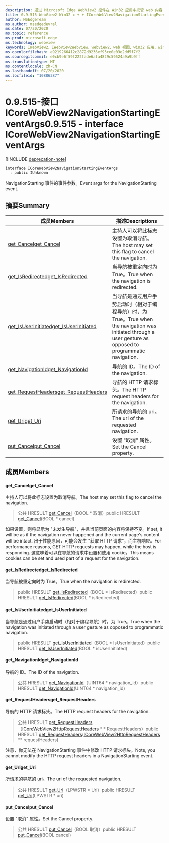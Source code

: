 ```yaml
---
description: 通过 Microsoft Edge WebView2 控件在 Win32 应用中托管 web 内容
title: 0.9.515-WebView2 Win32 c + + ICoreWebView2NavigationStartingEventArgs
author: MSEdgeTeam
ms.author: msedgedevrel
ms.date: 07/20/2020
ms.topic: reference
ms.prod: microsoft-edge
ms.technology: webview
keywords: IWebView2、IWebView2WebView、webview2、web 视图、win32 应用、win32、edge、ICoreWebView2、ICoreWebView2Controller、浏览器控件、边缘 html
ms.openlocfilehash: a9219266412c2872d9236ef93ce0e03e2dd5f7f2
ms.sourcegitcommit: e0cb9e6f59f222fade6afa4829c59524a9a9b9ff
ms.translationtype: MT
ms.contentlocale: zh-CN
ms.lasthandoff: 07/20/2020
ms.locfileid: "10886387"
---
```

# <span data-ttu-id="b05a6-104">0.9.515-接口 ICoreWebView2NavigationStartingEventArgs</span><span class="sxs-lookup"><span data-stu-id="b05a6-104">0.9.515 - interface ICoreWebView2NavigationStartingEventArgs</span></span> 

[!INCLUDE [deprecation-note](../../includes/deprecation-note.md)]

```
interface ICoreWebView2NavigationStartingEventArgs
  : public IUnknown
```

<span data-ttu-id="b05a6-105">NavigationStarting 事件的事件参数。</span><span class="sxs-lookup"><span data-stu-id="b05a6-105">Event args for the NavigationStarting event.</span></span>

## <span data-ttu-id="b05a6-106">摘要</span><span class="sxs-lookup"><span data-stu-id="b05a6-106">Summary</span></span>

 <span data-ttu-id="b05a6-107">成员</span><span class="sxs-lookup"><span data-stu-id="b05a6-107">Members</span></span>                        | <span data-ttu-id="b05a6-108">描述</span><span class="sxs-lookup"><span data-stu-id="b05a6-108">Descriptions</span></span>
--------------------------------|---------------------------------------------
[<span data-ttu-id="b05a6-109">get_Cancel</span><span class="sxs-lookup"><span data-stu-id="b05a6-109">get_Cancel</span></span>](#get_cancel) | <span data-ttu-id="b05a6-110">主持人可以将此标志设置为取消导航。</span><span class="sxs-lookup"><span data-stu-id="b05a6-110">The host may set this flag to cancel the navigation.</span></span>
[<span data-ttu-id="b05a6-111">get_IsRedirected</span><span class="sxs-lookup"><span data-stu-id="b05a6-111">get_IsRedirected</span></span>](#get_isredirected) | <span data-ttu-id="b05a6-112">当导航被重定向时为 True。</span><span class="sxs-lookup"><span data-stu-id="b05a6-112">True when the navigation is redirected.</span></span>
[<span data-ttu-id="b05a6-113">get_IsUserInitiated</span><span class="sxs-lookup"><span data-stu-id="b05a6-113">get_IsUserInitiated</span></span>](#get_isuserinitiated) | <span data-ttu-id="b05a6-114">当导航是通过用户手势启动时（相对于编程导航）时，为 True。</span><span class="sxs-lookup"><span data-stu-id="b05a6-114">True when the navigation was initiated through a user gesture as opposed to programmatic navigation.</span></span>
[<span data-ttu-id="b05a6-115">get_NavigationId</span><span class="sxs-lookup"><span data-stu-id="b05a6-115">get_NavigationId</span></span>](#get_navigationid) | <span data-ttu-id="b05a6-116">导航的 ID。</span><span class="sxs-lookup"><span data-stu-id="b05a6-116">The ID of the navigation.</span></span>
[<span data-ttu-id="b05a6-117">get_RequestHeaders</span><span class="sxs-lookup"><span data-stu-id="b05a6-117">get_RequestHeaders</span></span>](#get_requestheaders) | <span data-ttu-id="b05a6-118">导航的 HTTP 请求标头。</span><span class="sxs-lookup"><span data-stu-id="b05a6-118">The HTTP request headers for the navigation.</span></span>
[<span data-ttu-id="b05a6-119">get_Uri</span><span class="sxs-lookup"><span data-stu-id="b05a6-119">get_Uri</span></span>](#get_uri) | <span data-ttu-id="b05a6-120">所请求的导航的 uri。</span><span class="sxs-lookup"><span data-stu-id="b05a6-120">The uri of the requested navigation.</span></span>
[<span data-ttu-id="b05a6-121">put_Cancel</span><span class="sxs-lookup"><span data-stu-id="b05a6-121">put_Cancel</span></span>](#put_cancel) | <span data-ttu-id="b05a6-122">设置 "取消" 属性。</span><span class="sxs-lookup"><span data-stu-id="b05a6-122">Set the Cancel property.</span></span>

## <span data-ttu-id="b05a6-123">成员</span><span class="sxs-lookup"><span data-stu-id="b05a6-123">Members</span></span>

#### <span data-ttu-id="b05a6-124">get_Cancel</span><span class="sxs-lookup"><span data-stu-id="b05a6-124">get_Cancel</span></span> 

<span data-ttu-id="b05a6-125">主持人可以将此标志设置为取消导航。</span><span class="sxs-lookup"><span data-stu-id="b05a6-125">The host may set this flag to cancel the navigation.</span></span>

> <span data-ttu-id="b05a6-126">公共 HRESULT [get_Cancel](#get_cancel)（BOOL \* 取消）</span><span class="sxs-lookup"><span data-stu-id="b05a6-126">public HRESULT [get_Cancel](#get_cancel)(BOOL \* cancel)</span></span>

<span data-ttu-id="b05a6-127">如果设置，则将显示为 "未发生导航"，并且当前页面的内容将保持不变。</span><span class="sxs-lookup"><span data-stu-id="b05a6-127">If set, it will be as if the navigation never happened and the current page's content will be intact.</span></span> <span data-ttu-id="b05a6-128">出于性能原因，可能会发生 "获取 HTTP 请求"，而主机响应。</span><span class="sxs-lookup"><span data-stu-id="b05a6-128">For performance reasons, GET HTTP requests may happen, while the host is responding.</span></span> <span data-ttu-id="b05a6-129">这意味着可以在导航的请求中设置和使用 cookie。</span><span class="sxs-lookup"><span data-stu-id="b05a6-129">This means cookies can be set and used part of a request for the navigation.</span></span>

#### <span data-ttu-id="b05a6-130">get_IsRedirected</span><span class="sxs-lookup"><span data-stu-id="b05a6-130">get_IsRedirected</span></span> 

<span data-ttu-id="b05a6-131">当导航被重定向时为 True。</span><span class="sxs-lookup"><span data-stu-id="b05a6-131">True when the navigation is redirected.</span></span>

> <span data-ttu-id="b05a6-132">public HRESULT [get_IsRedirected](#get_isredirected)（BOOL \* IsRedirected）</span><span class="sxs-lookup"><span data-stu-id="b05a6-132">public HRESULT [get_IsRedirected](#get_isredirected)(BOOL \* isRedirected)</span></span>

#### <span data-ttu-id="b05a6-133">get_IsUserInitiated</span><span class="sxs-lookup"><span data-stu-id="b05a6-133">get_IsUserInitiated</span></span> 

<span data-ttu-id="b05a6-134">当导航是通过用户手势启动时（相对于编程导航）时，为 True。</span><span class="sxs-lookup"><span data-stu-id="b05a6-134">True when the navigation was initiated through a user gesture as opposed to programmatic navigation.</span></span>

> <span data-ttu-id="b05a6-135">public HRESULT [get_IsUserInitiated](#get_isuserinitiated)（BOOL \* IsUserInitiated）</span><span class="sxs-lookup"><span data-stu-id="b05a6-135">public HRESULT [get_IsUserInitiated](#get_isuserinitiated)(BOOL \* isUserInitiated)</span></span>

#### <span data-ttu-id="b05a6-136">get_NavigationId</span><span class="sxs-lookup"><span data-stu-id="b05a6-136">get_NavigationId</span></span> 

<span data-ttu-id="b05a6-137">导航的 ID。</span><span class="sxs-lookup"><span data-stu-id="b05a6-137">The ID of the navigation.</span></span>

> <span data-ttu-id="b05a6-138">公共 HRESULT [get_NavigationId](#get_navigationid)（UINT64 \* navigation_id）</span><span class="sxs-lookup"><span data-stu-id="b05a6-138">public HRESULT [get_NavigationId](#get_navigationid)(UINT64 \* navigation_id)</span></span>

#### <span data-ttu-id="b05a6-139">get_RequestHeaders</span><span class="sxs-lookup"><span data-stu-id="b05a6-139">get_RequestHeaders</span></span> 

<span data-ttu-id="b05a6-140">导航的 HTTP 请求标头。</span><span class="sxs-lookup"><span data-stu-id="b05a6-140">The HTTP request headers for the navigation.</span></span>

> <span data-ttu-id="b05a6-141">公共 HRESULT [get_RequestHeaders](#get_requestheaders)（[ICoreWebView2HttpRequestHeaders](icorewebview2httprequestheaders.md) \* \* RequestHeaders）</span><span class="sxs-lookup"><span data-stu-id="b05a6-141">public HRESULT [get_RequestHeaders](#get_requestheaders)([ICoreWebView2HttpRequestHeaders](icorewebview2httprequestheaders.md) \*\* requestHeaders)</span></span>

<span data-ttu-id="b05a6-142">注意，你无法在 NavigationStarting 事件中修改 HTTP 请求标头。</span><span class="sxs-lookup"><span data-stu-id="b05a6-142">Note, you cannot modify the HTTP request headers in a NavigationStarting event.</span></span>

#### <span data-ttu-id="b05a6-143">get_Uri</span><span class="sxs-lookup"><span data-stu-id="b05a6-143">get_Uri</span></span> 

<span data-ttu-id="b05a6-144">所请求的导航的 uri。</span><span class="sxs-lookup"><span data-stu-id="b05a6-144">The uri of the requested navigation.</span></span>

> <span data-ttu-id="b05a6-145">公共 HRESULT [get_Uri](#get_uri)（LPWSTR \* Uri）</span><span class="sxs-lookup"><span data-stu-id="b05a6-145">public HRESULT [get_Uri](#get_uri)(LPWSTR \* uri)</span></span>

#### <span data-ttu-id="b05a6-146">put_Cancel</span><span class="sxs-lookup"><span data-stu-id="b05a6-146">put_Cancel</span></span> 

<span data-ttu-id="b05a6-147">设置 "取消" 属性。</span><span class="sxs-lookup"><span data-stu-id="b05a6-147">Set the Cancel property.</span></span>

> <span data-ttu-id="b05a6-148">公共 HRESULT [put_Cancel](#put_cancel)（BOOL 取消）</span><span class="sxs-lookup"><span data-stu-id="b05a6-148">public HRESULT [put_Cancel](#put_cancel)(BOOL cancel)</span></span>

